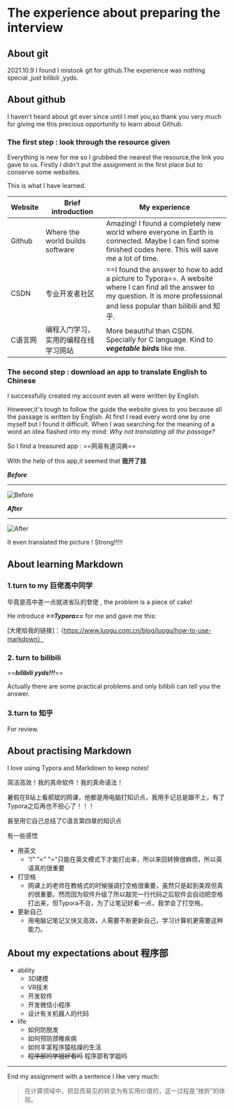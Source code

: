 # The experience about preparing the interview

<!--写在前面：因为我觉得敲代码的时候用英文不用切换写起来更方便，所以有些会用英文写，但能力有限，所以会夹杂中文，希望不要嫌弃，嘿嘿-->

## About git

2021.10.9 I found I mistook git for github.The experience was nothing special ,just bilibili ,yyds.

## About github

I haven't heard about git ever since until I met you,so thank you very much for giving me this precious opportunity to learn about Github.

### The first step : look through the resource given

Everything is new for me so I grubbed the nearest the resource,the link you gave to us. Firstly I didn't put the assignment in the first place but to conserve some websites.

This is what I have learned.

| Website | Brief introduction              | My experience                                                |
| ------- | ------------------------------- | ------------------------------------------------------------ |
| Github  | Where the world builds software | Amazing! I found a completely new world where everyone in Earth is connected. Maybe I can find some finished codes here. This will save me a lot of time. |
|CSDN|专业开发者社区|==I found the answer to how to add a picture to Typora==. A website where I can find all the answer to my question. It is more professional and less popular than bilibili and 知乎.|
|C语言网|编程入门学习，实用的编程在线学习网站|More beautiful than CSDN. Specially for C language. Kind to ***vegetable birds*** like me.|

### The second step : download an app to translate English to Chinese

I successfully created my account even all were written by English.

However,it's tough to follow the guide the website gives to you because all the passage is written by English. At first I  read every word one by one myself but I found it difficult. When I was searching for the meaning of a word an idea flashed into my mind: *Why not translating all the passage?*

 So I find a treasured app : ==网易有道词典==

With the help of this app,it seemed that **我开了挂** 

***Before***

***



![Before](E:\大学\程序部二面\Before.png)



***After***

***

![After](E:\大学\程序部二面\After.png)

It even translated the picture ! Strong!!!!!



## About learning Markdown

### 1.turn to my 巨佬高中同学

毕竟是高中差一点就进省队的奆佬 , the problem is a piece of cake!

He introduce ***==Typora==*** for me and gave me this:

[大佬给我的链接]：（https://www.luogu.com.cn/blog/luogu/how-to-use-markdown）

### 2. turn to bilibili

==***bilibili  yyds!!!***==

Actually there are some practical problems and only bilibili can tell you the answer.

### 3.turn to 知乎

For review.

## About practising Markdown

I love using Typora and Markdown to keep notes!

简洁高效！我的真命软件！我的真命语法！

暑假在B站上看郝斌的网课，他都是用电脑打知识点，我用手记总是跟不上，有了Typora之后再也不担心了！！！

甚至用它自己总结了C语言第四章的知识点

有一些感悟

+ 用英文
  + “/” “<” ">"只能在英文模式下才能打出来，所以来回转换很麻烦，所以英语真的很重要
+ 打空格
  + 网课上的老师在教格式的时候强调打空格很重要，虽然只是起到美观但真的很重要。然而因为软件升级了所以敲完一行代码之后软件会自动把空格打出来，但Typora不会，为了让笔记好看一点，我学会了打空格。
+ 更新自己
  + 用电脑记笔记又快又高效，人需要不断更新自己，学习计算机更需要这种能力。

## About my expectations about 程序部

+ ability
  + 3D建模
  + VR技术
  + 开发软件
  + 开发微信小程序
  + 设计有关机器人的代码
+ life
  + 如何防脱发
  + 如何预防颈椎疾病
  + 如何丰富程序猿枯燥的生活
  + ~~程序部的学姐好看吗~~ 程序部有学姐吗

***

End my assignment with a sentence I like very much:

> 在计算领域中，把显而易见的转变为有实用价值的，这一过程是“挫折”的体现。

